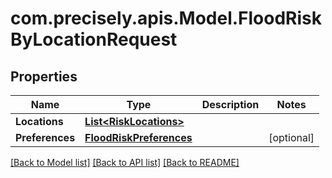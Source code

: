 
# com.precisely.apis.Model.FloodRiskByLocationRequest

## Properties

Name | Type | Description | Notes
------------ | ------------- | ------------- | -------------
**Locations** | [**List&lt;RiskLocations&gt;**](RiskLocations.md) |  | 
**Preferences** | [**FloodRiskPreferences**](FloodRiskPreferences.md) |  | [optional] 

[[Back to Model list]](../README.md#documentation-for-models)
[[Back to API list]](../README.md#documentation-for-api-endpoints)
[[Back to README]](../README.md)

